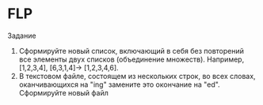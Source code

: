 # FLP

Задание
1.	Сформируйте новый список, включающий в себя без повторений все элементы двух списков (объединение множеств). Например, [1,2,3,4], [6,3,1,4]-> [1,2,3,4,6].
2.	В текстовом файле, состоящем из нескольких строк, во всех словах, оканчивающихся на "ing" замените это окончание на "ed". Сформируйте новый файл
